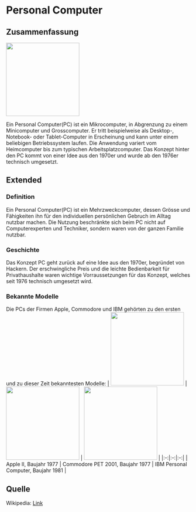 # Personal Computer


## Zusammenfassung
<img src="https://upload.wikimedia.org/wikipedia/commons/5/57/Commodore_PET2001.jpg" width="200">

Ein Personal Computer(PC) ist ein Mikrocomputer, in Abgrenzung zu einem Minicomputer und Grosscomputer. Er tritt beispielweise als Desktop-, Notebook- oder Tablet-Computer in Erscheinung
und kann unter einem beliebigen Betriebssystem laufen. Die Anwendung variert vom Heimcomputer bis zum typischen Arbeitsplatzcomputer.
Das Konzept hinter den PC kommt von einer Idee aus den 1970er und wurde ab den 1976er technisch umgesetzt.
## Extended
### Definition
Ein Personal Computer(PC) ist ein Mehrzweckcomputer, dessen Grösse und Fähigkeiten ihn für den individuellen persönlichen Gebruch im Alltag nutzbar machen.
Die Nutzung beschränkte sich beim PC nicht auf Computerexperten und Techniker, sondern waren von der ganzen Familie nutzbar.
### Geschichte
Das Konzept PC geht zurück auf eine Idee aus den 1970er, begründet von Hackern. Der erschwingliche Preis und die leichte Bedienbarkeit für Privathaushalte
waren wichtige Vorraussetzungen für das Konzept, welches seit 1976 technisch umgesetzt wird.

### Bekannte Modelle
Die PCs der Firmen Apple, Commodore und IBM gehörten zu den ersten und zu dieser Zeit bekanntesten Modelle:
| <img src="https://upload.wikimedia.org/wikipedia/commons/7/74/Apple_II-IMG_7067c.jpg" width="200"> | <img src="https://upload.wikimedia.org/wikipedia/commons/5/57/Commodore_PET2001.jpg" width="200"> | <img src="https://upload.wikimedia.org/wikipedia/commons/6/69/IBM_PC_5150.jpg" width="200"> |
|:-:|:-:|:-:|
| Apple II, Baujahr 1977  | Commodore PET 2001, Baujahr 1977  | IBM Personal Computer, Baujahr 1981  |

## Quelle
Wikipedia: [Link](https://de.wikipedia.org/wiki/Personal_Computer)
